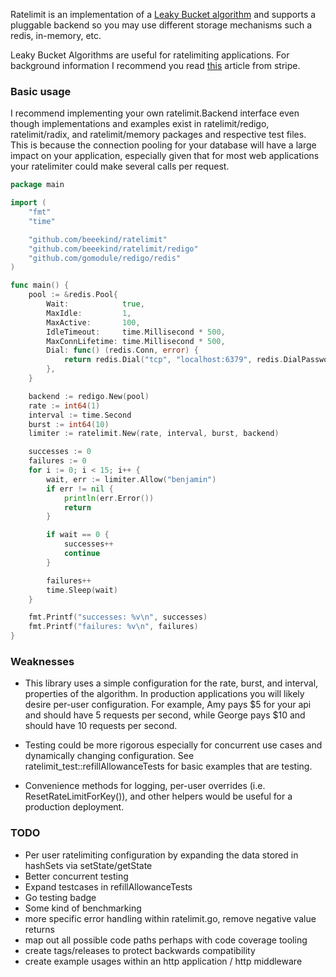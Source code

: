 Ratelimit is an implementation of a [Leaky Bucket algorithm](https://en.wikipedia.org/wiki/Leaky_bucket) and supports a pluggable backend so you may use different storage mechanisms such a redis, in-memory, etc.

Leaky Bucket Algorithms are useful for ratelimiting applications. For background 
information I recommend you read [this](https://stripe.com/blog/rate-limiters) article from stripe.

### Basic usage

I recommend implementing your own ratelimit.Backend interface even though implementations and examples exist in ratelimit/redigo, ratelimit/radix, and ratelimit/memory packages and respective test files. This is because the connection pooling for your database will have a large impact on your application, especially given that for most web applications your ratelimiter could make several calls per request.

```go
package main

import (
	"fmt"
	"time"

	"github.com/beeekind/ratelimit"
	"github.com/beeekind/ratelimit/redigo"
	"github.com/gomodule/redigo/redis"
)

func main() {
	pool := &redis.Pool{
		Wait:            true,
		MaxIdle:         1,
		MaxActive:       100,
		IdleTimeout:     time.Millisecond * 500,
		MaxConnLifetime: time.Millisecond * 500,
		Dial: func() (redis.Conn, error) {
			return redis.Dial("tcp", "localhost:6379", redis.DialPassword("password"), redis.DialDatabase(0))
		},
	}

	backend := redigo.New(pool)
	rate := int64(1)
	interval := time.Second
	burst := int64(10)
	limiter := ratelimit.New(rate, interval, burst, backend)

	successes := 0
	failures := 0
	for i := 0; i < 15; i++ {
		wait, err := limiter.Allow("benjamin")
		if err != nil {
			println(err.Error())
			return
		}

		if wait == 0 {
			successes++
			continue
		}

		failures++
		time.Sleep(wait)
	}

	fmt.Printf("successes: %v\n", successes)
	fmt.Printf("failures: %v\n", failures)
}
```

### Weaknesses 

* This library uses a simple configuration for the rate, burst, and interval, properties of the algorithm. In production applications you will likely desire per-user configuration. For example, Amy pays $5 for your api and should have 5 requests per second, while George pays $10 and should have 10 requests per second.

* Testing could be more rigorous especially for concurrent use cases and dynamically changing configuration. See ratelimit_test::refillAllowanceTests for basic examples that are testing.

* Convenience methods for logging, per-user overrides (i.e. ResetRateLimitForKey()), and other helpers would be useful for a production deployment.


### TODO

* Per user ratelimiting configuration by expanding the data stored in hashSets via setState/getState
* Better concurrent testing
* Expand testcases in refillAllowanceTests
* Go testing badge
* Some kind of benchmarking
* more specific error handling within ratelimit.go, remove negative value returns 
* map out all possible code paths perhaps with code coverage tooling
* create tags/releases to protect backwards compatibility
* create example usages within an http application / http middleware
